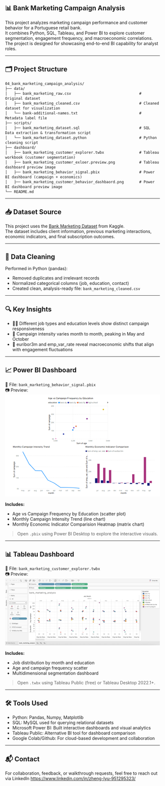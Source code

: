 ## 📊 Bank Marketing Campaign Analysis

This project analyzes marketing campaign performance and customer behavior for a Portuguese retail bank.  
It combines Python, SQL, Tableau, and Power BI to explore customer segmentation, engagement frequency, and macroeconomic correlations. The project is designed for showcasing end-to-end BI capability for analyst roles.

---

## 🗂️ Project Structure

```
04_bank_marketing_campaign_analysis/
├── data/
│   ├── bank_marketing_raw.csv                               # Original dataset
│   ├── bank_marketing_cleaned.csv                           # Cleaned dataset for visualization
│   └── bank-additional-names.txt                            # Metadata label file
├── scripts/
│   ├── bank_marketing_dataset.sql                           # SQL Data extraction & transformation script
│   └── bank_marketing_dataset.python                        # Python cleaning script
├── dashboard/
│   ├── bank_marketing_customer_explorer.twbx                # Tableau workbook (customer segmentation)
│   ├── bank_marketing_customer_exloer.preview.png           # Tableau dashboard preview image
│   ├── bank_marketing_behavior_signal.pbix                  # Power BI dashboard (campaign + economics)
│   ├── bank_marketing_customer_behavior_dashbaord.png       # Power BI dashboard preview image
└── README.md
```

---

## 📥 Dataset Source

This project uses the [Bank Marketing Dataset](https://www.kaggle.com/datasets/henriqueyamahata/bank-marketing) from Kaggle.  
The dataset includes client information, previous marketing interactions, economic indicators, and final subscription outcomes.

---

## 🧹 Data Cleaning

Performed in Python (pandas):

- Removed duplicates and irrelevant records
- Normalized categorical columns (job, education, contact)
- Created clean, analysis-ready file: `bank_marketing_cleaned.csv`

---

## 🔍 Key Insights

- 🧑‍💼 Different job types and education levels show distinct campaign responsiveness
- 📆 Campaign intensity varies month to month, peaking in May and October
- 💸 euribor3m and emp_var_rate reveal macroeconomic shifts that align with engagement fluctuations

---

## 📈 Power BI Dashboard

📁 File: `bank_marketing_behavior_signal.pbix`  
📷 Preview:  
![Power BI Dashboard Preview](bank_marketing_customer_behavior_dashbaord.png)

**Includes:**

- Age vs Campaign Frequency by Education (scatter plot)
- Monthly Campaign Intensity Trend (line chart)
- Monthly Economic Indicator Comparision Heatmap (matrix chart)

> Open `.pbix` using Power BI Desktop to explore the interactive visuals.

---

## 📊 Tableau Dashboard

📁 File: `bank_marketing_customer_explorer.twbx`  
📷 Preview:  
![Tableau Dashboard Preview](bank_marketing_customer_exloer.preview.png)

**Includes:**

- Job distribution by month and education
- Age and campaign frequency scatter
- Multidimensional segmentation dashboard

> Open `.twbx` using Tableau Public (free) or Tableau Desktop 2022.1+.

---

## 🛠️ Tools Used

- Python: Pandas, Numpy, Matplotlib
- SQL: MySQL used for querying relational datasets
- Microsoft Power BI: Built interactive dashboards and visual analytics
- Tableau Public: Alternative BI tool for dashboard comparison
- Google Colab/Github: For cloud-based development and collaboration

---

## 📬 Contact

For collaboration, feedback, or walkthrough requests, feel free to reach out via LinkedIn https://www.linkedin.com/in/zheng-lyu-951295323/
